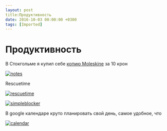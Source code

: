 ```yaml
---
layout: post
title:Продуктивность
date: 2016-10-03 00:00:00 +0300
tags: [Imported]
---
```

# Продуктивность

В Стокгольме я купил себе [копию Moleskine](http://www.moleskinerussia.ru/catalogue/notebooks/classic6/qp012.htm) за 10 крон

[![notes](https://vlaim.s3.amazonaws.com/uploads/2016/10/notes-1024x768.jpg)](https://vlaim.s3.amazonaws.com/uploads/2016/10/notes.jpg)

Rescuetime

[![rescuetime](https://vlaim.s3.amazonaws.com/uploads/2016/10/rescuetime-1024x581.png)](https://vlaim.s3.amazonaws.com/uploads/2016/10/rescuetime.png)

[![simpleblocker](https://vlaim.s3.amazonaws.com/uploads/2016/10/simpleblocker-1024x588.png)](https://vlaim.s3.amazonaws.com/uploads/2016/10/simpleblocker.png)

В google календаре круто планировать свой день, самое удобное, что

[![calendar](https://vlaim.s3.amazonaws.com/uploads/2016/10/calendar-1024x509.png)](https://vlaim.s3.amazonaws.com/uploads/2016/10/calendar.png)